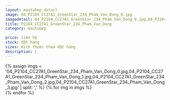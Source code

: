 ```yaml
---
layout: mautubep_detail
image: 04_P2104_CC27A1_GreenStar_234_Pham_Van_Dong_0.jpg
imagedetail: 04_P2104_CC27A1_GreenStar_234_Pham_Van_Dong_0.jpg,04_P2104_CC27A1_GreenStar_234_Pham_Van_Dong_1.jpg,04_P2104_CC27A1_GreenStar_234_Pham_Van_Dong_2.jpg,04_P2104_CC27A1_GreenStar_234_Pham_Van_Dong_3.jpg
title: P2104_CC27A1_GreenStar_234_Pham_Van_Dong
category: mautubep

price: liên hệ
stock: đặt hàng
sizes: Kích thước theo đặt hàng
description: |
---
```

<section class="no-padding" id="two">
	<div class="container-fluid">
	<div class="row-no-gutters">
	{% assign imgs = '04_P2104_CC27A1_GreenStar_234_Pham_Van_Dong_0.jpg,04_P2104_CC27A1_GreenStar_234_Pham_Van_Dong_1.jpg,04_P2104_CC27A1_GreenStar_234_Pham_Van_Dong_2.jpg,04_P2104_CC27A1_GreenStar_234_Pham_Van_Dong_3.jpg' | split: ',' %}
	{% for img in imgs %}
	   <div class="col-lg-6 col-sm-6 col-md-6"> 
			<a href="#" class="portfolio-box">
			<img src="{{site.baseurl}}/assets/images/tubep/{{img}}" class="image main" alt="">
			</a>
		</div>
	{% endfor %}			
	</div>
	</div>
</section>
